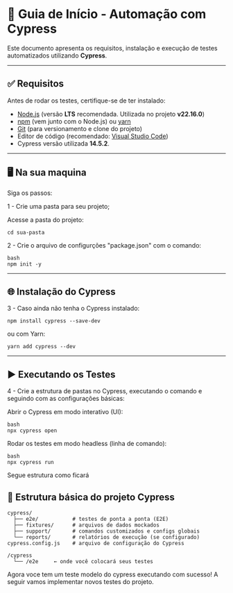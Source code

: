 
# 🚀 Guia de Início - Automação com Cypress

Este documento apresenta os requisitos, instalação e execução de testes automatizados utilizando **Cypress**.

---

## ✅ Requisitos

Antes de rodar os testes, certifique-se de ter instalado:

- [Node.js](https://nodejs.org/en/) (versão **LTS** recomendada. Utilizada no projeto **v22.16.0**)
- [npm](https://www.npmjs.com/) (vem junto com o Node.js) ou [yarn](https://yarnpkg.com/)
- [Git](https://git-scm.com/downloads) (para versionamento e clone do projeto)
- Editor de código (recomendado: [Visual Studio Code](https://code.visualstudio.com/))
- Cypress versão utilizada **14.5.2**. 

---
## 🖥 Na sua maquina

Siga os passos:

1 - Crie uma pasta para seu projeto;

Acesse a pasta do projeto:
```
cd sua-pasta
```

2 - Crie o arquivo de configurções "package.json" com o comando:

```
bash
npm init -y
```
---
## 🌐 Instalação do Cypress

3 - Caso ainda não tenha o Cypress instalado:
```
npm install cypress --save-dev
```

ou com Yarn:
```
yarn add cypress --dev
```
---
## ▶️ Executando os Testes

4 - Crie a estrutura de pastas no Cypress, executando o comando e seguindo com as configurações básicas:

Abrir o Cypress em modo interativo (UI):

```
bash
npx cypress open
```

Rodar os testes em modo headless (linha de comando):

```
bash
npx cypress run
```


Segue estrutura como ficará

## 📁 Estrutura básica do projeto Cypress
```
cypress/
  ├── e2e/           # testes de ponta a ponta (E2E)
  ├── fixtures/      # arquivos de dados mockados
  ├── support/       # comandos customizados e configs globais
  └── reports/       # relatórios de execução (se configurado)
cypress.config.js    # arquivo de configuração do Cypress
```

```
/cypress
  └── /e2e     ← onde você colocará seus testes
```

Agora voce tem um teste modelo do cypress executando com sucesso!
A seguir vamos implementar novos testes do projeto.



